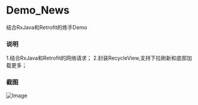 # Demo_News
结合RxJava和Retrofit的练手Demo
### 说明
1.结合RxJava和Retrofit的网络请求；
2.封装RecycleView,支持下拉刷新和底部加载更多；
### 截图
![Image](https://github.com/Developmc/Demo_News/blob/master/app/src/main/res/drawable/show.gif) 
